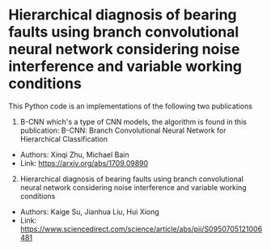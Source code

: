 # Hierarchical diagnosis of bearing faults using branch convolutional neural network considering noise interference and variable working conditions

This Python code is an implementations of the following two publications

1.  B-CNN which's a type of CNN models, the algorithm is found in this publication: B-CNN: Branch Convolutional Neural Network for Hierarchical Classification
- Authors: Xinqi Zhu, Michael Bain
- Link: https://arxiv.org/abs/1709.09890

2.  Hierarchical diagnosis of bearing faults using branch convolutional neural network considering noise interference and variable working conditions 
- Authors: Kaige Su, Jianhua Liu, Hui Xiong 
- Link: https://www.sciencedirect.com/science/article/abs/pii/S0950705121006481
